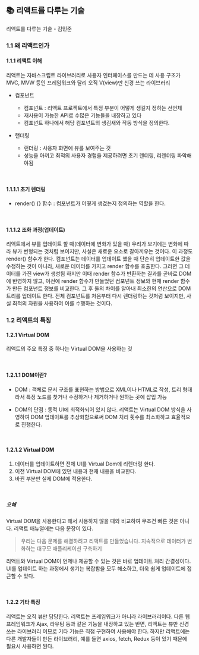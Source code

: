 ## 📚 리액트를 다루는 기술

리액트를 다루는 기술 - 김민준

### 1.1 왜 리액트인가

#### 1.1.1 리액트 이해

리액트는 자바스크립트 라이브러리로 사용자 인터페이스를 만드는 데 사용
구조가 MVC, MVW 등인 프레임워크와 달리 오직 V(view)만 신경 쓰는 라이브러리

- 컴포넌트

  - 컴포넌트 : 리액트 프로젝트에서 특정 부분이 어떻게 생길지 정하는 선언체
  - 재사용이 가능한 API로 수많은 기능들을 내장하고 있다
  - 컴포넌트 하나에서 해당 컴포넌트의 생김새와 작동 방식을 정의한다.

- 랜더링
  - 랜더링 : 사용자 화면에 뷰를 보여주는 것
  - 성능을 아끼고 최적의 사용자 경험을 제공하려면 초기 렌더링, 리렌더링 파악해야됨

<br>

#### 1.1.1.1 초기 렌더링

- render() {} 함수 : 컴포넌트가 어떻게 생겼는지 정의하는 역할을 한다.

<br>

#### 1.1.1.2 조화 과정(업데이트)

리액트에서 뷰를 업데이트 할 때(데이터에 변화가 있을 때) 우리가 보기에는 변화에 따라 뷰가 변형되는 것처럼 보이지만, 사실은 새로운 요소로 갈아끼우는 것이다.
이 과정도 render() 함수가 한다.
컴포넌트는 데이터를 업데이트 했을 때 단순히 업데이트한 값을 수정하는 것이 아니라, 새로운 데이터를 가지고 render 함수를 호출한다. 그러면 그 데이터를 가진 view가 생성됨
하지만 이때 render 함수가 반환하는 결과를 곧바로 DOM에 반영하지 않고, 이전에 render 함수가 만들었던 컴포넌트 정보와 현재 render 함수가 만든 컴포넌트 정보를 비교한다.
그 후 둘의 차이를 알아내 최소한의 연산으로 DOM 트리를 업데이트 한다.
전체 컴포넌트를 처음부터 다시 렌더링하는 것처럼 보이지만, 사실 최적의 자원을 사용하여 이를 수행하는 것이다.

### 1.2 리액트의 특징

#### 1.2.1 Virtual DOM

리액트의 주요 특징 중 하나는 Virtual DOM을 사용하는 것

<br>

#### 1.2.1.1 DOM이란?

- DOM : 객체로 문서 구조를 표현하는 방법으로 XML이나 HTML로 작성, 트리 형태라서 특정 노드를 찾거나 수정하거나 제거하거나 원하는 곳에 삽입 가능

- DOM의 단점 : 동적 UI에 최적화되어 있지 않다.
  리액트는 Virtual DOM 방식을 사영하여 DOM 업데이트를 추상화함으로써 DOM 처리 횟수를 최소화하고 효율적으로 진행한다.

<br>

#### 1.2.1.2 Virtual DOM

1. 데이터를 업데이트하면 전체 UI를 Virtual Dom에 리렌더링 한다.
2. 이전 Virtual DOM에 있던 내용과 현재 내용을 비교한다.
3. 바뀐 부분만 실제 DOM에 적용한다.

<br>

##### 오해

Virtual DOM을 사용한다고 해서 사용하지 않을 때와 비교하여 무조건 빠른 것은 아니다. 리액트 매뉴얼에는 다음 문장이 있다.

> 우리는 다음 문제를 해결하려고 리액트를 만들었습니다.
> 지속적으로 데이터가 변화하는 대규모 애플리케이션 구축하기

리액트와 Virtual DOM이 언제나 제공할 수 있는 것은 바로 업데이트 처리 간결성이다.
UI를 업데이트 하는 과정에서 생기는 복잡함을 모두 해소하고, 더욱 쉽게 업데이트에 접근할 수 있다.

<br>

#### 1.2.2 기타 특징

리액트는 오직 뷰만 담당한다.
리액트는 프레임워크가 아니라 라이브러리이다.
다른 웹 프레임워크가 Ajax, 라우팅 등과 같은 기능을 내장하고 있는 반면, 리액트는 뷰만 신경 쓰는 라이브러리 이므로 기타 기능은 직접 구현하여 사용해야 한다.
하지만 리액트에는 다른 개발자들이 만든 라이브러리, 예를 들면 axios, fetch, Redux 등이 있기 때문에 필요시 사용하면 된다.
